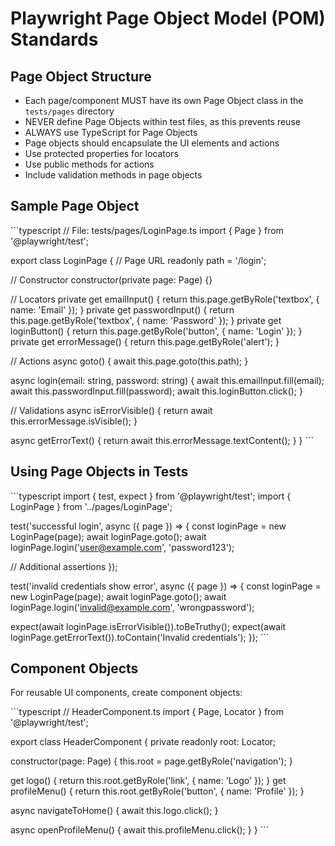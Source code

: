 # Playwright Page Object Model (POM) Standards

## Page Object Structure

- Each page/component MUST have its own Page Object class in the `tests/pages` directory
- NEVER define Page Objects within test files, as this prevents reuse
- ALWAYS use TypeScript for Page Objects
- Page objects should encapsulate the UI elements and actions
- Use protected properties for locators
- Use public methods for actions
- Include validation methods in page objects

## Sample Page Object

\`\`\`typescript
// File: tests/pages/LoginPage.ts
import { Page } from '@playwright/test';

export class LoginPage {
  // Page URL
  readonly path = '/login';
  
  // Constructor
  constructor(private page: Page) {}
  
  // Locators
  private get emailInput() { return this.page.getByRole('textbox', { name: 'Email' }); }
  private get passwordInput() { return this.page.getByRole('textbox', { name: 'Password' }); }
  private get loginButton() { return this.page.getByRole('button', { name: 'Login' }); }
  private get errorMessage() { return this.page.getByRole('alert'); }
  
  // Actions
  async goto() {
    await this.page.goto(this.path);
  }
  
  async login(email: string, password: string) {
    await this.emailInput.fill(email);
    await this.passwordInput.fill(password);
    await this.loginButton.click();
  }
  
  // Validations
  async isErrorVisible() {
    return await this.errorMessage.isVisible();
  }
  
  async getErrorText() {
    return await this.errorMessage.textContent();
  }
}
\`\`\`

## Using Page Objects in Tests

\`\`\`typescript
import { test, expect } from '@playwright/test';
import { LoginPage } from '../pages/LoginPage';

test('successful login', async ({ page }) => {
  const loginPage = new LoginPage(page);
  await loginPage.goto();
  await loginPage.login('user@example.com', 'password123');
  
  // Additional assertions
});

test('invalid credentials show error', async ({ page }) => {
  const loginPage = new LoginPage(page);
  await loginPage.goto();
  await loginPage.login('invalid@example.com', 'wrongpassword');
  
  expect(await loginPage.isErrorVisible()).toBeTruthy();
  expect(await loginPage.getErrorText()).toContain('Invalid credentials');
});
\`\`\`

## Component Objects

For reusable UI components, create component objects:

\`\`\`typescript
// HeaderComponent.ts
import { Page, Locator } from '@playwright/test';

export class HeaderComponent {
  private readonly root: Locator;
  
  constructor(page: Page) {
    this.root = page.getByRole('navigation');
  }
  
  get logo() { return this.root.getByRole('link', { name: 'Logo' }); }
  get profileMenu() { return this.root.getByRole('button', { name: 'Profile' }); }
  
  async navigateToHome() {
    await this.logo.click();
  }
  
  async openProfileMenu() {
    await this.profileMenu.click();
  }
}
\`\`\`
